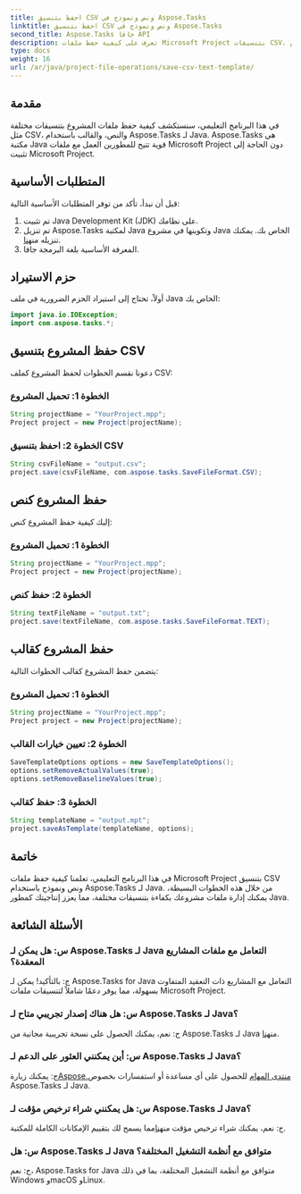 ```yaml
---
title: احفظ بتنسيق CSV ونص ونموذج في Aspose.Tasks
linktitle: احفظ بتنسيق CSV ونص ونموذج في Aspose.Tasks
second_title: Aspose.Tasks جافا API
description: تعرف على كيفية حفظ ملفات Microsoft Project بتنسيقات CSV، والنص، والقوالب باستخدام Aspose.Tasks لـ Java.
type: docs
weight: 16
url: /ar/java/project-file-operations/save-csv-text-template/
---
```

## مقدمة
في هذا البرنامج التعليمي، سنستكشف كيفية حفظ ملفات المشروع بتنسيقات مختلفة مثل CSV، والنص، والقالب باستخدام Aspose.Tasks لـ Java. Aspose.Tasks هي مكتبة Java قوية تتيح للمطورين العمل مع ملفات Microsoft Project دون الحاجة إلى تثبيت Microsoft Project.
## المتطلبات الأساسية
قبل أن نبدأ، تأكد من توفر المتطلبات الأساسية التالية:
1. تم تثبيت Java Development Kit (JDK) على نظامك.
2.  تم تنزيل Aspose.Tasks لمكتبة Java وتكوينها في مشروع Java الخاص بك. يمكنك تنزيله من[هنا](https://releases.aspose.com/tasks/java/).
3. المعرفة الأساسية بلغة البرمجة جافا.

## حزم الاستيراد
أولاً، تحتاج إلى استيراد الحزم الضرورية في ملف Java الخاص بك:
```java
import java.io.IOException;
import com.aspose.tasks.*;
```
## حفظ المشروع بتنسيق CSV
دعونا نقسم الخطوات لحفظ المشروع كملف CSV:
### الخطوة 1: تحميل المشروع
```java
String projectName = "YourProject.mpp";
Project project = new Project(projectName);
```
### الخطوة 2: احفظ بتنسيق CSV
```java
String csvFileName = "output.csv";
project.save(csvFileName, com.aspose.tasks.SaveFileFormat.CSV);
```
## حفظ المشروع كنص
إليك كيفية حفظ المشروع كنص:
### الخطوة 1: تحميل المشروع
```java
String projectName = "YourProject.mpp";
Project project = new Project(projectName);
```
### الخطوة 2: حفظ كنص
```java
String textFileName = "output.txt";
project.save(textFileName, com.aspose.tasks.SaveFileFormat.TEXT);
```
## حفظ المشروع كقالب
يتضمن حفظ المشروع كقالب الخطوات التالية:
### الخطوة 1: تحميل المشروع
```java
String projectName = "YourProject.mpp";
Project project = new Project(projectName);
```
### الخطوة 2: تعيين خيارات القالب
```java
SaveTemplateOptions options = new SaveTemplateOptions();
options.setRemoveActualValues(true);
options.setRemoveBaselineValues(true);
```
### الخطوة 3: حفظ كقالب
```java
String templateName = "output.mpt";
project.saveAsTemplate(templateName, options);
```

## خاتمة
في هذا البرنامج التعليمي، تعلمنا كيفية حفظ ملفات Microsoft Project بتنسيق CSV ونص ونموذج باستخدام Aspose.Tasks لـ Java. من خلال هذه الخطوات البسيطة، يمكنك إدارة ملفات مشروعك بكفاءة بتنسيقات مختلفة، مما يعزز إنتاجيتك كمطور Java.
## الأسئلة الشائعة
### س: هل يمكن لـ Aspose.Tasks لـ Java التعامل مع ملفات المشاريع المعقدة؟
ج: بالتأكيد! يمكن لـ Aspose.Tasks for Java التعامل مع المشاريع ذات التعقيد المتفاوت بسهولة، مما يوفر دعمًا شاملاً لتنسيقات ملفات Microsoft Project.
### س: هل هناك إصدار تجريبي متاح لـ Aspose.Tasks لـ Java؟
 ج: نعم، يمكنك الحصول على نسخة تجريبية مجانية من Aspose.Tasks لـ Java من[هنا](https://releases.aspose.com/).
### س: أين يمكنني العثور على الدعم لـ Aspose.Tasks لـ Java؟
 ج: يمكنك زيارة[Aspose.منتدى المهام](https://forum.aspose.com/c/tasks/15) للحصول على أي مساعدة أو استفسارات بخصوص Aspose.Tasks لـ Java.
### س: هل يمكنني شراء ترخيص مؤقت لـ Aspose.Tasks لـ Java؟
 ج: نعم، يمكنك شراء ترخيص مؤقت من[هنا](https://purchase.aspose.com/temporary-license/)مما يسمح لك بتقييم الإمكانات الكاملة للمكتبة.
### س: هل Aspose.Tasks لـ Java متوافق مع أنظمة التشغيل المختلفة؟
ج: نعم، Aspose.Tasks for Java متوافق مع أنظمة التشغيل المختلفة، بما في ذلك Windows وmacOS وLinux.